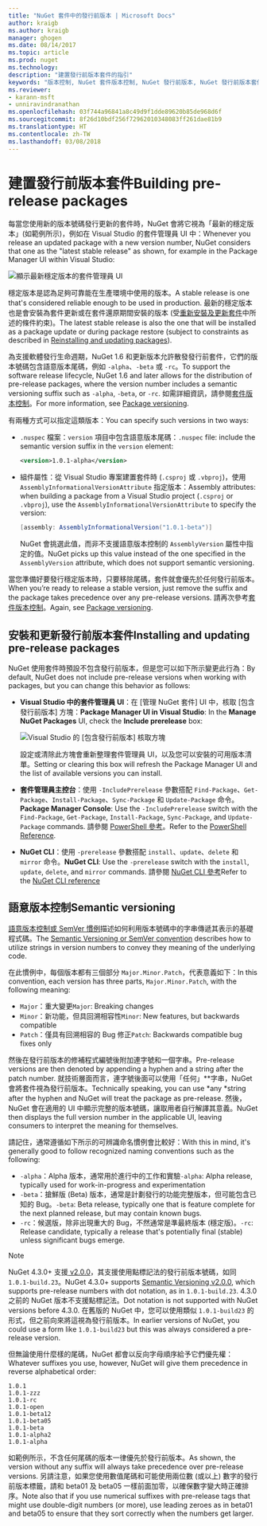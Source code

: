 ```yaml
---
title: "NuGet 套件中的發行前版本 | Microsoft Docs"
author: kraigb
ms.author: kraigb
manager: ghogen
ms.date: 08/14/2017
ms.topic: article
ms.prod: nuget
ms.technology: 
description: "建置發行前版本套件的指引"
keywords: "版本控制, NuGet 套件版本控制, NuGet 發行前版本, NuGet 發行前版本套件, 預覽套件版本, RC 套件版本, 搶鮮版 (Beta) 套件版本, NuGet 語意版本控制"
ms.reviewer:
- karann-msft
- unniravindranathan
ms.openlocfilehash: 03f744a96841a8c49d9f1dde89620b85de968d6f
ms.sourcegitcommit: 8f26d10bdf256f72962010348083ff261dae81b9
ms.translationtype: HT
ms.contentlocale: zh-TW
ms.lasthandoff: 03/08/2018
---
```

# <a name="building-pre-release-packages"></a><span data-ttu-id="b0140-104">建置發行前版本套件</span><span class="sxs-lookup"><span data-stu-id="b0140-104">Building pre-release packages</span></span>

<span data-ttu-id="b0140-105">每當您使用新的版本號碼發行更新的套件時，NuGet 會將它視為「最新的穩定版本」(如範例所示)，例如在 Visual Studio 的套件管理員 UI 中：</span><span class="sxs-lookup"><span data-stu-id="b0140-105">Whenever you release an updated package with a new version number, NuGet considers that one as the "latest stable release" as shown, for example in the Package Manager UI within Visual Studio:</span></span>

![顯示最新穩定版本的套件管理員 UI](media/Prerelease_01-LatestStable.png)

<span data-ttu-id="b0140-107">穩定版本是認為足夠可靠能在生產環境中使用的版本。</span><span class="sxs-lookup"><span data-stu-id="b0140-107">A stable release is one that's considered reliable enough to be used in production.</span></span> <span data-ttu-id="b0140-108">最新的穩定版本也是會安裝為套件更新或在套件還原期間安裝的版本 (受[重新安裝及更新套件](../consume-packages/reinstalling-and-updating-packages.md)中所述的條件約束)。</span><span class="sxs-lookup"><span data-stu-id="b0140-108">The latest stable release is also the one that will be installed as a package update or during package restore (subject to constraints as described in [Reinstalling and updating packages](../consume-packages/reinstalling-and-updating-packages.md)).</span></span>

<span data-ttu-id="b0140-109">為支援軟體發行生命週期，NuGet 1.6 和更新版本允許散發發行前套件，它們的版本號碼包含語意版本尾碼，例如 `-alpha`、`-beta` 或 `-rc`。</span><span class="sxs-lookup"><span data-stu-id="b0140-109">To support the software release lifecycle, NuGet 1.6 and later allows for the distribution of pre-release packages, where the version number includes a semantic versioning suffix such as `-alpha`, `-beta`, or `-rc`.</span></span> <span data-ttu-id="b0140-110">如需詳細資訊，請參閱[套件版本控制](../reference/package-versioning.md#pre-release-versions)。</span><span class="sxs-lookup"><span data-stu-id="b0140-110">For more information, see [Package versioning](../reference/package-versioning.md#pre-release-versions).</span></span>

<span data-ttu-id="b0140-111">有兩種方式可以指定這類版本：</span><span class="sxs-lookup"><span data-stu-id="b0140-111">You can specify such versions in two ways:</span></span>

- <span data-ttu-id="b0140-112">`.nuspec` 檔案：`version` 項目中包含語意版本尾碼：</span><span class="sxs-lookup"><span data-stu-id="b0140-112">`.nuspec` file: include the semantic version suffix in the `version` element:</span></span>

    ```xml
    <version>1.0.1-alpha</version>
    ```

- <span data-ttu-id="b0140-113">組件屬性：從 Visual Studio 專案建置套件時 (`.csproj` 或 `.vbproj`)，使用 `AssemblyInformationalVersionAttribute` 指定版本：</span><span class="sxs-lookup"><span data-stu-id="b0140-113">Assembly attributes: when building a package from a Visual Studio project (`.csproj` or `.vbproj`), use the `AssemblyInformationalVersionAttribute` to specify the version:</span></span>

    ```cs
    [assembly: AssemblyInformationalVersion("1.0.1-beta")]
    ```

    <span data-ttu-id="b0140-114">NuGet 會挑選此值，而非不支援語意版本控制的 `AssemblyVersion` 屬性中指定的值。</span><span class="sxs-lookup"><span data-stu-id="b0140-114">NuGet picks up this value instead of the one specified in the `AssemblyVersion` attribute, which does not support semantic versioning.</span></span>

<span data-ttu-id="b0140-115">當您準備好要發行穩定版本時，只要移除尾碼，套件就會優先於任何發行前版本。</span><span class="sxs-lookup"><span data-stu-id="b0140-115">When you’re ready to release a stable version, just remove the suffix and the package takes precedence over any pre-release versions.</span></span> <span data-ttu-id="b0140-116">請再次參考[套件版本控制](../reference/package-versioning.md#pre-release-versions)。</span><span class="sxs-lookup"><span data-stu-id="b0140-116">Again, see [Package versioning](../reference/package-versioning.md#pre-release-versions).</span></span>

## <a name="installing-and-updating-pre-release-packages"></a><span data-ttu-id="b0140-117">安裝和更新發行前版本套件</span><span class="sxs-lookup"><span data-stu-id="b0140-117">Installing and updating pre-release packages</span></span>

<span data-ttu-id="b0140-118">NuGet 使用套件時預設不包含發行前版本，但是您可以如下所示變更此行為：</span><span class="sxs-lookup"><span data-stu-id="b0140-118">By default, NuGet does not include pre-release versions when working with packages, but you can change this behavior as follows:</span></span>

- <span data-ttu-id="b0140-119">**Visual Studio 中的套件管理員 UI**：在 [管理 NuGet 套件] UI 中，核取 [包含發行前版本] 方塊：</span><span class="sxs-lookup"><span data-stu-id="b0140-119">**Package Manager UI in Visual Studio**: In the **Manage NuGet Packages** UI, check the **Include prerelease** box:</span></span>

    ![Visual Studio 的 [包含發行前版本] 核取方塊](media/Prerelease_02-CheckPrerelease.png)

    <span data-ttu-id="b0140-121">設定或清除此方塊會重新整理套件管理員 UI，以及您可以安裝的可用版本清單。</span><span class="sxs-lookup"><span data-stu-id="b0140-121">Setting or clearing this box will refresh the Package Manager UI and the list of available versions you can install.</span></span>

- <span data-ttu-id="b0140-122">**套件管理員主控台**：使用 `-IncludePrerelease` 參數搭配 `Find-Package`、`Get-Package`、`Install-Package`、`Sync-Package` 和 `Update-Package` 命令。</span><span class="sxs-lookup"><span data-stu-id="b0140-122">**Package Manager Console**: Use the `-IncludePrerelease` switch with the `Find-Package`, `Get-Package`, `Install-Package`, `Sync-Package`, and `Update-Package` commands.</span></span> <span data-ttu-id="b0140-123">請參閱 [PowerShell 參考](../tools/powershell-reference.md)。</span><span class="sxs-lookup"><span data-stu-id="b0140-123">Refer to the [PowerShell Reference](../tools/powershell-reference.md).</span></span>

- <span data-ttu-id="b0140-124">**NuGet CLI**：使用 `-prerelease` 參數搭配 `install`、`update`、`delete` 和 `mirror` 命令。</span><span class="sxs-lookup"><span data-stu-id="b0140-124">**NuGet CLI**: Use the `-prerelease` switch with the `install`, `update`, `delete`, and `mirror` commands.</span></span> <span data-ttu-id="b0140-125">請參閱 [NuGet CLI 參考](../tools/nuget-exe-cli-reference.md)</span><span class="sxs-lookup"><span data-stu-id="b0140-125">Refer to the [NuGet CLI reference](../tools/nuget-exe-cli-reference.md)</span></span>

## <a name="semantic-versioning"></a><span data-ttu-id="b0140-126">語意版本控制</span><span class="sxs-lookup"><span data-stu-id="b0140-126">Semantic versioning</span></span>

<span data-ttu-id="b0140-127">[語意版本控制或 SemVer 慣例](http://semver.org/spec/v1.0.0.html)描述如何利用版本號碼中的字串傳遞其表示的基礎程式碼。</span><span class="sxs-lookup"><span data-stu-id="b0140-127">The [Semantic Versioning or SemVer convention](http://semver.org/spec/v1.0.0.html) describes how to utilize strings in version numbers to convey they meaning of the underlying code.</span></span>

<span data-ttu-id="b0140-128">在此慣例中，每個版本都有三個部分 `Major.Minor.Patch`，代表意義如下：</span><span class="sxs-lookup"><span data-stu-id="b0140-128">In this convention, each version has three parts, `Major.Minor.Patch`, with the following meaning:</span></span>

- <span data-ttu-id="b0140-129">`Major`：重大變更</span><span class="sxs-lookup"><span data-stu-id="b0140-129">`Major`: Breaking changes</span></span>
- <span data-ttu-id="b0140-130">`Minor`：新功能，但具回溯相容性</span><span class="sxs-lookup"><span data-stu-id="b0140-130">`Minor`: New features, but backwards compatible</span></span>
- <span data-ttu-id="b0140-131">`Patch`：僅具有回溯相容的 Bug 修正</span><span class="sxs-lookup"><span data-stu-id="b0140-131">`Patch`: Backwards compatible bug fixes only</span></span>

<span data-ttu-id="b0140-132">然後在發行前版本的修補程式編號後附加連字號和一個字串。</span><span class="sxs-lookup"><span data-stu-id="b0140-132">Pre-release versions are then denoted by appending a hyphen and a string after the patch number.</span></span> <span data-ttu-id="b0140-133">就技術層面而言，連字號後面可以使用「任何」**字串，NuGet 會將套件視為發行前版本。</span><span class="sxs-lookup"><span data-stu-id="b0140-133">Technically speaking, you can use *any *string after the hyphen and NuGet will treat the package as pre-release.</span></span> <span data-ttu-id="b0140-134">然後，NuGet 會在適用的 UI 中顯示完整的版本號碼，讓取用者自行解譯其意義。</span><span class="sxs-lookup"><span data-stu-id="b0140-134">NuGet then displays the full version number in the applicable UI, leaving consumers to interpret the meaning for themselves.</span></span>

<span data-ttu-id="b0140-135">請記住，通常遵循如下所示的可辨識命名慣例會比較好：</span><span class="sxs-lookup"><span data-stu-id="b0140-135">With this in mind, it's generally good to follow recognized naming conventions such as the following:</span></span>

- <span data-ttu-id="b0140-136">`-alpha`：Alpha 版本，通常用於進行中的工作和實驗</span><span class="sxs-lookup"><span data-stu-id="b0140-136">`-alpha`: Alpha release, typically used for work-in-progress and experimentation</span></span>
- <span data-ttu-id="b0140-137">`-beta`：搶鮮版 (Beta) 版本，通常是計劃發行的功能完整版本，但可能包含已知的 Bug。</span><span class="sxs-lookup"><span data-stu-id="b0140-137">`-beta`: Beta release, typically one that is feature complete for the next planned release, but may contain known bugs.</span></span>
- <span data-ttu-id="b0140-138">`-rc`：候選版，除非出現重大的 Bug，不然通常是準最終版本 (穩定版)。</span><span class="sxs-lookup"><span data-stu-id="b0140-138">`-rc`: Release candidate, typically a release that's potentially final (stable) unless significant bugs emerge.</span></span>

> [!Note]
> <span data-ttu-id="b0140-139">NuGet 4.3.0+ 支援[ v2.0.0](http://semver.org/spec/v2.0.0.html)，其支援使用點標記法的發行前版本號碼，如同 `1.0.1-build.23`。</span><span class="sxs-lookup"><span data-stu-id="b0140-139">NuGet 4.3.0+ supports [Semantic Versioning v2.0.0](http://semver.org/spec/v2.0.0.html), which supports pre-release numbers with dot notation, as in `1.0.1-build.23`.</span></span> <span data-ttu-id="b0140-140">4.3.0 之前的 NuGet 版本不支援點標記法。</span><span class="sxs-lookup"><span data-stu-id="b0140-140">Dot notation is not supported with NuGet versions before 4.3.0.</span></span> <span data-ttu-id="b0140-141">在舊版的 NuGet 中，您可以使用類似 `1.0.1-build23` 的形式，但之前向來將這視為發行前版本。</span><span class="sxs-lookup"><span data-stu-id="b0140-141">In earlier versions of NuGet, you could use a form like `1.0.1-build23` but this was always considered a pre-release version.</span></span>

<span data-ttu-id="b0140-142">但無論使用什麼樣的尾碼，NuGet 都會以反向字母順序給予它們優先權：</span><span class="sxs-lookup"><span data-stu-id="b0140-142">Whatever suffixes you use, however, NuGet will give them precedence in reverse alphabetical order:</span></span>

    1.0.1
    1.0.1-zzz
    1.0.1-rc
    1.0.1-open
    1.0.1-beta12
    1.0.1-beta05
    1.0.1-beta
    1.0.1-alpha2
    1.0.1-alpha

<span data-ttu-id="b0140-143">如範例所示，不含任何尾碼的版本一律優先於發行前版本。</span><span class="sxs-lookup"><span data-stu-id="b0140-143">As shown, the version without any suffix will always take precedence over pre-release versions.</span></span> <span data-ttu-id="b0140-144">另請注意，如果您使用數值尾碼和可能使用兩位數 (或以上) 數字的發行前版本標籤，請和 beta01 及 beta05 一樣前面加零，以確保數字變大時正確排序。</span><span class="sxs-lookup"><span data-stu-id="b0140-144">Note also that if you use numerical suffixes with pre-release tags that might use double-digit numbers (or more), use leading zeroes as in beta01 and beta05 to ensure that they sort correctly when the numbers get larger.</span></span>

